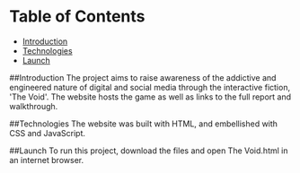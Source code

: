 # Table of Contents
* [Introduction](#introduction)
* [Technologies](#technologies)
* [Launch](#launch)

##Introduction
The project aims to raise awareness of the addictive and engineered nature of digital and social media through the interactive fiction, 'The Void'.
The website hosts the game as well as links to the full report and walkthrough.

##Technologies
The website was built with HTML, and embellished with CSS and JavaScript. 

##Launch
To run this project, download the files and open The Void.html in an internet browser.
